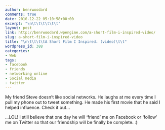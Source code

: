 ```yaml
---
author: benrwoodard
comments: true
date: 2010-12-22 05:10:58+00:00
excerpt: "\n\t\t\t\t\t\t"
layout: post
link: http://benrwoodard.wpengine.com/a-short-film-i-inspired-video/
slug: a-short-film-i-inspired-video
title: "\n\t\t\t\tA Short Film I Inspired. (video)\t\t"
wordpress_id: 388
categories:
- Web
tags:
- facebook
- friends
- networking online
- Social media
- twitter
---
```



				

My friend Steve doesn’t like social networks. He laughs at me every time I pull my phone out to tweet something. He made his first movie that he said I helped influence. Check it out…

 

 

…LOL! I still believe that one day he will ‘friend’ me on Facebook or ‘follow’ me on Twitter so that our friendship will be finally be complete. :)

		
